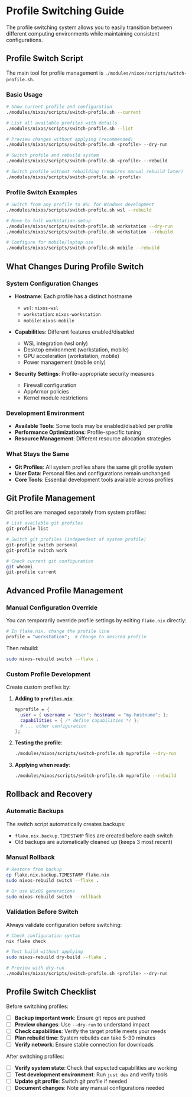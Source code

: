 # Profile Switching Guide

The profile switching system allows you to easily transition between different
computing environments while maintaining consistent configurations.

## Profile Switch Script

The main tool for profile management is `./modules/nixos/scripts/switch-profile.sh`.

### Basic Usage

```bash
# Show current profile and configuration
./modules/nixos/scripts/switch-profile.sh --current

# List all available profiles with details
./modules/nixos/scripts/switch-profile.sh --list

# Preview changes without applying (recommended)
./modules/nixos/scripts/switch-profile.sh <profile> --dry-run

# Switch profile and rebuild system
./modules/nixos/scripts/switch-profile.sh <profile> --rebuild

# Switch profile without rebuilding (requires manual rebuild later)
./modules/nixos/scripts/switch-profile.sh <profile>
```

### Profile Switch Examples

```bash
# Switch from any profile to WSL for Windows development
./modules/nixos/scripts/switch-profile.sh wsl --rebuild

# Move to full workstation setup
./modules/nixos/scripts/switch-profile.sh workstation --dry-run
./modules/nixos/scripts/switch-profile.sh workstation --rebuild

# Configure for mobile/laptop use
./modules/nixos/scripts/switch-profile.sh mobile --rebuild
```

## What Changes During Profile Switch

### System Configuration Changes

- **Hostname**: Each profile has a distinct hostname

  - `wsl`: `nixos-wsl`
  - `workstation`: `nixos-workstation`
  - `mobile`: `nixos-mobile`

- **Capabilities**: Different features enabled/disabled

  - WSL integration (wsl only)
  - Desktop environment (workstation, mobile)
  - GPU acceleration (workstation, mobile)
  - Power management (mobile only)

- **Security Settings**: Profile-appropriate security measures
  - Firewall configuration
  - AppArmor policies
  - Kernel module restrictions

### Development Environment

- **Available Tools**: Some tools may be enabled/disabled per profile
- **Performance Optimizations**: Profile-specific tuning
- **Resource Management**: Different resource allocation strategies

### What Stays the Same

- **Git Profiles**: All system profiles share the same git profile system
- **User Data**: Personal files and configurations remain unchanged
- **Core Tools**: Essential development tools available across profiles

## Git Profile Management

Git profiles are managed separately from system profiles:

```bash
# List available git profiles
git-profile list

# Switch git profiles (independent of system profile)
git-profile switch personal
git-profile switch work

# Check current git configuration
git whoami
git-profile current
```

## Advanced Profile Management

### Manual Configuration Override

You can temporarily override profile settings by editing `flake.nix` directly:

```nix
# In flake.nix, change the profile line
profile = "workstation";  # Change to desired profile
```

Then rebuild:

```bash
sudo nixos-rebuild switch --flake .
```

### Custom Profile Development

Create custom profiles by:

1. **Adding to `profiles.nix`**:

   ```nix
   myprofile = {
     user = { username = "user"; hostname = "my-hostname"; };
     capabilities = { /* define capabilities */ };
     # ... other configuration
   };
   ```

2. **Testing the profile**:

   ```bash
   ./modules/nixos/scripts/switch-profile.sh myprofile --dry-run
   ```

3. **Applying when ready**:
   ```bash
   ./modules/nixos/scripts/switch-profile.sh myprofile --rebuild
   ```

## Rollback and Recovery

### Automatic Backups

The switch script automatically creates backups:

- `flake.nix.backup.TIMESTAMP` files are created before each switch
- Old backups are automatically cleaned up (keeps 3 most recent)

### Manual Rollback

```bash
# Restore from backup
cp flake.nix.backup.TIMESTAMP flake.nix
sudo nixos-rebuild switch --flake .

# Or use NixOS generations
sudo nixos-rebuild switch --rollback
```

### Validation Before Switch

Always validate configuration before switching:

```bash
# Check configuration syntax
nix flake check

# Test build without applying
sudo nixos-rebuild dry-build --flake .

# Preview with dry-run
./modules/nixos/scripts/switch-profile.sh <profile> --dry-run
```

## Profile Switch Checklist

Before switching profiles:

- [ ] **Backup important work**: Ensure git repos are pushed
- [ ] **Preview changes**: Use `--dry-run` to understand impact
- [ ] **Check capabilities**: Verify the target profile meets your needs
- [ ] **Plan rebuild time**: System rebuilds can take 5-30 minutes
- [ ] **Verify network**: Ensure stable connection for downloads

After switching profiles:

- [ ] **Verify system state**: Check that expected capabilities are working
- [ ] **Test development environment**: Run `just dev` and verify tools
- [ ] **Update git profile**: Switch git profile if needed
- [ ] **Document changes**: Note any manual configurations needed
